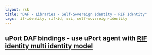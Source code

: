 ```yaml
---
layout: rsk
title: "DAF - Libraries - Self-Sovereign Identity - RIF Identity"
tags: rif-identity, rif-id, ssi, self-sovereign-identity
---
```


## uPort DAF bindings - use uPort agent with [RIF identity multi identity model](/ssi/specs/#multi-identity-model)
